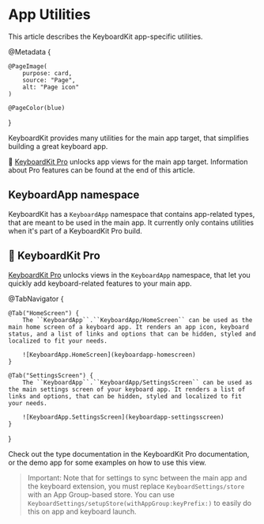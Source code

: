 # App Utilities

This article describes the KeyboardKit app-specific utilities.

@Metadata {

    @PageImage(
        purpose: card,
        source: "Page",
        alt: "Page icon"
    )

    @PageColor(blue)
}

KeyboardKit provides many utilities for the main app target, that simplifies building a great keyboard app.

👑 [KeyboardKit Pro][Pro] unlocks app views for the main app target. Information about Pro features can be found at the end of this article.



## KeyboardApp namespace

KeyboardKit has a ``KeyboardApp`` namespace that contains app-related types, that are meant to be used in the main app. It currently only contains utilities when it's part of a KeyboardKit Pro build.



## 👑 KeyboardKit Pro

[KeyboardKit Pro][Pro] unlocks views in the ``KeyboardApp`` namespace, that let you quickly add keyboard-related features to your main app.

[Pro]: https://github.com/KeyboardKit/KeyboardKitPro

@TabNavigator {
    
    @Tab("HomeScreen") {
        The ``KeyboardApp``.``KeyboardApp/HomeScreen`` can be used as the main home screen of a keyboard app. It renders an app icon, keyboard status, and a list of links and options that can be hidden, styled and localized to fit your needs. 
    
        ![KeyboardApp.HomeScreen](keyboardapp-homescreen)
    }
    
    @Tab("SettingsScreen") {
        The ``KeyboardApp``.``KeyboardApp/SettingsScreen`` can be used as the main settings screen of your keyboard app. It renders a list of links and options, that can be hidden, styled and localized to fit your needs.
    
        ![KeyboardApp.SettingsScreen](keyboardapp-settingsscreen)
    }
}

Check out the type documentation in the KeyboardKit Pro documentation, or the demo app for some examples on how to use this view.

> Important: Note that for settings to sync between the main app and the keyboard extension, you must replace ``KeyboardSettings/store`` with an App Group-based store. You can use ``KeyboardSettings/setupStore(withAppGroup:keyPrefix:)`` to easily do this on app and keyboard launch. 
